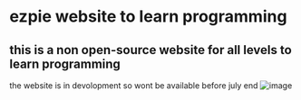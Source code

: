 # ezpie website to learn programming
## this is a non open-source website for all levels to learn programming
the website is in devolopment so wont be available before july end
![image](https://user-images.githubusercontent.com/104765117/170196082-77a5b205-fa0a-404a-9389-4c250c5b3b29.png)
